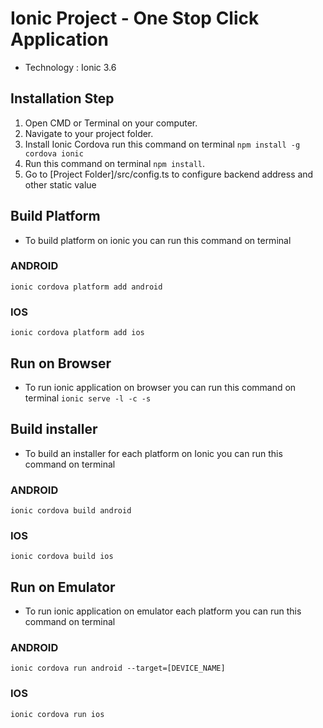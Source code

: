 # Ionic Project - One Stop Click Application
- Technology : Ionic 3.6

## Installation Step
1.	Open CMD or Terminal on your computer.
2.	Navigate to your project folder.
3.	Install Ionic Cordova run this command on terminal `npm install -g cordova ionic`
4.	Run this command on terminal `npm install`.
5.	Go to [Project Folder]/src/config.ts to configure backend address and other static value

## Build Platform
- To build platform on ionic you can run this command on terminal
### ANDROID
`ionic cordova platform add android`
### IOS
`ionic cordova platform add ios`

## Run on Browser
- To run ionic application on browser you can run this command on terminal
`ionic serve -l -c -s`

## Build installer
- To build an installer for each platform on Ionic you can run this command on terminal
### ANDROID
`ionic cordova build android`
### IOS
`ionic cordova build ios`

## Run on Emulator
- To run ionic application on emulator each platform you can run this command on terminal
### ANDROID
`ionic cordova run android --target=[DEVICE_NAME]`
### IOS
`ionic cordova run ios`